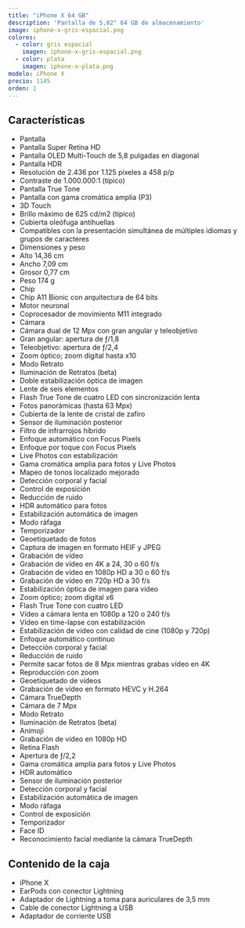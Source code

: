 ```yaml
---
title: "iPhone X 64 GB"
description: 'Pantalla de 5,82" 64 GB de almacenamiento'
image: iphone-x-gris-espacial.png
colores:
  - color: gris espacial
    imagen: iphone-x-gris-espacial.png
  - color: plata
    imagen: iphone-x-plata.png
modelo: iPhone X
precio: 1145
orden: 1
---
```


## Características

  - Pantalla
  - Pantalla Super Retina HD
  - Pantalla OLED Multi-Touch de 5,8 pulgadas en diagonal
  - Pantalla HDR
  - Resolución de 2.436 por 1.125 píxeles a 458 p/p
  - Contraste de 1.000.000:1 (típico)
  - Pantalla True Tone
  - Pantalla con gama cromática amplia (P3)
  - 3D Touch
  - Brillo máximo de 625 cd/m2 (típico)
  - Cubierta oleófuga antihuellas
  - Compatibles con la presentación simultánea de múltiples idiomas y grupos de caracteres
  - Dimensiones y peso
  - Alto 14,36 cm
  - Ancho 7,09 cm
  - Grosor 0,77 cm
  - Peso 174 g
  - Chip
  - Chip A11 Bionic con arquitectura de 64 bits
  - Motor neuronal
  - Coprocesador de movimiento M11 integrado
  - Cámara
  - Cámara dual de 12 Mpx con gran angular y teleobjetivo
  - Gran angular: apertura de ƒ/1,8
  - Teleobjetivo: apertura de ƒ/2,4
  - Zoom óptico; zoom digital hasta x10
  - Modo Retrato
  - Iluminación de Retratos (beta)
  - Doble estabilización óptica de imagen
  - Lente de seis elementos
  - Flash True Tone de cuatro LED con sincronización lenta
  - Fotos panorámicas (hasta 63 Mpx)
  - Cubierta de la lente de cristal de zafiro
  - Sensor de iluminación posterior
  - Filtro de infrarrojos híbrido
  - Enfoque automático con Focus Pixels
  - Enfoque por toque con Focus Pixels
  - Live Photos con estabilización
  - Gama cromática amplia para fotos y Live Photos
  - Mapeo de tonos localizado mejorado
  - Detección corporal y facial
  - Control de exposición
  - Reducción de ruido
  - HDR automático para fotos
  - Estabilización automática de imagen
  - Modo ráfaga
  - Temporizador
  - Geoetiquetado de fotos
  - Captura de imagen en formato HEIF y JPEG
  - Grabación de vídeo
  - Grabación de vídeo en 4K a 24, 30 o 60 f/s
  - Grabación de vídeo en 1080p HD a 30 o 60 f/s
  - Grabación de vídeo en 720p HD a 30 f/s
  - Estabilización óptica de imagen para vídeo
  - Zoom óptico; zoom digital x6
  - Flash True Tone con cuatro LED
  - Vídeo a cámara lenta en 1080p a 120 o 240 f/s
  - Vídeo en time-lapse con estabilización
  - Estabilización de vídeo con calidad de cine (1080p y 720p)
  - Enfoque automático continuo
  - Detección corporal y facial
  - Reducción de ruido
  - Permite sacar fotos de 8 Mpx mientras grabas vídeo en 4K
  - Reproducción con zoom
  - Geoetiquetado de vídeos
  - Grabación de vídeo en formato HEVC y H.264
  - Cámara TrueDepth
  - Cámara de 7 Mpx
  - Modo Retrato
  - Iluminación de Retratos (beta)
  - Animoji
  - Grabación de vídeo en 1080p HD
  - Retina Flash
  - Apertura de ƒ/2,2
  - Gama cromática amplia para fotos y Live Photos
  - HDR automático
  - Sensor de iluminación posterior
  - Detección corporal y facial
  - Estabilización automática de imagen
  - Modo ráfaga
  - Control de exposición
  - Temporizador
  - Face ID
  - Reconocimiento facial mediante la cámara TrueDepth

## Contenido de la caja

  - iPhone X
  - EarPods con conector Lightning
  - Adaptador de Lightning a toma para auriculares de 3,5 mm
  - Cable de conector Lightning a USB
  - Adaptador de corriente USB
